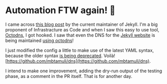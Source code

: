 # Automation FTW again! :rocket:

I came across [this blog post](https://byparker.com/blog/2018/use-git-github-to-manage-your-dns-with-octodns/) by the current maintainer of Jekyll. I'm a big proponent of Infrastracture as Code and when I saw this easy to use tool, [Octodns](https://github.com/github/octodns), I got hooked. I saw that even the DNS for the [Jekyll website](https://jekyllrb.com/) is being maintained [using octodns](https://github.com/jekyll/dns)!

I just modified the config a little to make use of the latest YAML syntax, because the older syntax [is being deprecated](https://help.github.com/en/articles/migrating-github-actions-from-hcl-syntax-to-yaml-syntax#about-the-new-yaml-syntax-for-github-actions). Voilà! [https://github.com/mbtamuli/dns](https://github.com/mbtamuli/dns).

I intend to make one improvement, adding the dry-run output of the testing phase, as a comment in the PR itself. That is for another day.
